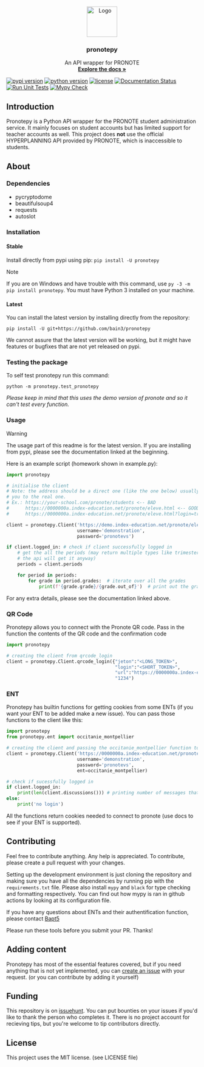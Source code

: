 <br />
<p align="center">
  <a href="https://github.com/bain3/pronotepy">
    <img src="https://pronotepy.readthedocs.io/en/latest/_images/icon.png" alt="Logo" width="80" height="80">
  </a>

  <h3 align="center">pronotepy</h3>

  <p align="center">
    An API wrapper for PRONOTE
    <br />
    <a href="https://pronotepy.readthedocs.io/en/stable"><strong>Explore the docs »</strong></a>
  </p>
</p>

[![pypi version](https://img.shields.io/pypi/v/pronotepy.svg)](https://pypi.org/project/pronotepy/)
[![python version](https://img.shields.io/pypi/pyversions/pronotepy.svg)](https://pypi.org/project/pronotepy/)
[![license](https://img.shields.io/pypi/l/pronotepy.svg)](https://pypi.org/project/pronotepy/)
[![Documentation Status](https://readthedocs.org/projects/pronotepy/badge/?version=latest)](https://pronotepy.readthedocs.io/en/latest/?badge=latest)
[![Run Unit Tests](https://github.com/bain3/pronotepy/actions/workflows/rununittests.yml/badge.svg)](https://github.com/bain3/pronotepy/actions/workflows/rununittests.yml)
[![Mypy Check](https://github.com/bain3/pronotepy/actions/workflows/mypy.yml/badge.svg)](https://github.com/bain3/pronotepy/actions/workflows/mypy.yml)

## Introduction

Pronotepy is a Python API wrapper for the PRONOTE student administration service. It mainly focuses on student accounts but has limited support for teacher accounts as well.
This project does **not** use the official HYPERPLANNING API provided by PRONOTE, which is inaccessible to students.

## About

### Dependencies

 - pycryptodome
 - beautifulsoup4
 - requests
 - autoslot

### Installation
#### Stable

Install directly from pypi using pip: `pip install -U pronotepy`

> [!NOTE]
If you are on Windows and have trouble with this command, use `py -3 -m pip install pronotepy`. You must have Python 3 installed on your machine.

#### Latest

You can install the latest version by installing directly from the repository:

`pip install -U git+https://github.com/bain3/pronotepy`

We cannot assure that the latest version will be working, but it might have features or bugfixes that are not yet released on pypi.

### Testing the package
To self test pronotepy run this command:

`python -m pronotepy.test_pronotepy`

*Please keep in mind that this uses the demo version of pronote and so it can't test every function.*

### Usage

> [!WARNING]
The usage part of this readme is for the latest version. If you are installing from pypi, please see the documentation linked at the beginning.

Here is an example script (homework shown in example.py):
```python
import pronotepy

# initialise the client
# Note: the address should be a direct one (like the one below) usually the address shown by your school just redirects
# you to the real one.
# Ex.: https://your-school.com/pronote/students <-- BAD
#      https://0000000a.index-education.net/pronote/eleve.html <-- GOOD
#      https://0000000a.index-education.net/pronote/eleve.html?login=true <-- ONLY IF YOU HAVE AN ENT AND YOU KNOW YOUR IDS, ELSE REFER TO ENT PART OF README

client = pronotepy.Client('https://demo.index-education.net/pronote/eleve.html',
                          username='demonstration',
                          password='pronotevs')

if client.logged_in: # check if client successfully logged in
    # get the all the periods (may return multiple types like trimesters and semesters but it doesn't really matter
    # the api will get it anyway)
    periods = client.periods

    for period in periods:
        for grade in period.grades:  # iterate over all the grades
            print(f'{grade.grade}/{grade.out_of}')  # print out the grade in this style: 20/20
```

For any extra details, please see the documentation linked above.

### QR Code

Pronotepy allows you to connect with the Pronote QR code. Pass in the function the contents of the QR code and the confirmation code
```python
import pronotepy

# creating the client from qrcode_login
client = pronotepy.Client.qrcode_login({"jeton":"<LONG_TOKEN>",
                                        "login":"<SHORT_TOKEN>",
                                        "url":"https://0000000a.index-education.net/pronote/mobile.eleve.html"},
                                        "1234")
```

### ENT

Pronotepy has builtin functions for getting cookies from some ENTs (if you want your ENT to be added make a new issue).
You can pass those functions to the client like this:

```python
import pronotepy
from pronotepy.ent import occitanie_montpellier

# creating the client and passing the occitanie_montpellier function to automatically get cookies from ENT
client = pronotepy.Client('https://0000000a.index-education.net/pronote/eleve.html',
                          username='demonstration',
                          password='pronotevs',
                          ent=occitanie_montpellier)

# check if sucessfully logged in
if client.logged_in:
    print(len(client.discussions())) # printing number of messages that the user has
else:
    print('no login')
```

All the functions return cookies needed to connect to pronote (use docs to see if your ENT is supported).

## Contributing

Feel free to contribute anything. Any help is appreciated. To contribute, please create a pull request with your changes.

Setting up the development environment is just cloning the repository and making sure you have all the dependencies by
running pip with the `requirements.txt` file. Please also install `mypy` and `black` for type checking and formatting respectively.
You can find out how mypy is ran in github actions by looking at its configuration file.

If you have any questions about ENTs and their authentification function, please contact [Bapt5](https://github.com/Bapt5)

Please run these tools before you submit your PR. Thanks!

## Adding content

Pronotepy has most of the essential features covered, but if you need anything that is not yet implemented, you 
can [create an issue](https://github.com/bain3/pronotepy/issues/new) with your request. (or you can contribute by adding it yourself)

## Funding

This repository is on [issuehunt](https://issuehunt.io/r/bain3/pronotepy). You can put bounties on your issues if you'd like 
to thank the person who completes it. There is no project account for recieving tips, but you're welcome to tip contributors directly.

## License

This project uses the MIT license. (see LICENSE file)
